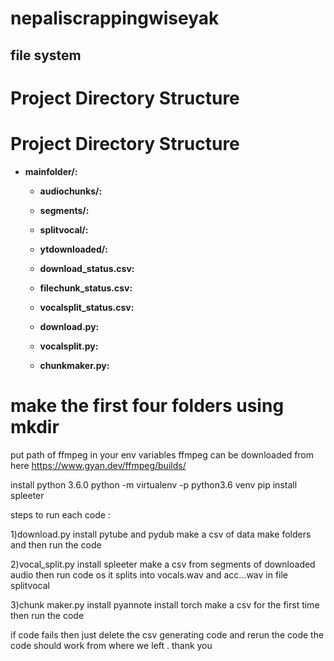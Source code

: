 
# nepaliscrappingwiseyak


## file system
# Project Directory Structure

# Project Directory Structure

- **mainfolder/:**
  - **audiochunks/:**
  
  - **segments/:**
  
  - **splitvocal/:**
  
  - **ytdownloaded/:**
  
  - **download_status.csv:**
  
  - **filechunk_status.csv:**
  
  - **vocalsplit_status.csv:**
  
  - **download.py:**
  
  - **vocalsplit.py:**
  
  - **chunkmaker.py:**
# make the first four folders using mkdir

put path of ffmpeg in your env variables
ffmpeg can be downloaded from here https://www.gyan.dev/ffmpeg/builds/

install python 3.6.0 
python -m virtualenv -p python3.6 venv
pip install spleeter


steps to run each code :

1)download.py
install pytube and pydub 
make a csv of data make folders and then run the code 

2)vocal_split.py
install spleeter 
make a csv from segments of downloaded audio 
then run code os it splits into vocals.wav and acc...wav in file splitvocal 

3)chunk maker.py
install pyannote 
install torch 
make a csv for the first time then run the code 


if code fails then just delete the csv generating code and rerun the code the code should work from where we left . thank you

